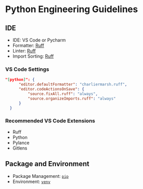 # Python Engineering Guidelines

## IDE

- IDE: VS Code or Pycharm
- Formatter: [Ruff](https://github.com/astral-sh/ruff)
- Linter: [Ruff](https://github.com/astral-sh/ruff)
- Import Sorting: [Ruff](https://github.com/astral-sh/ruff)

### VS Code Settings

  ```json
  "[python]": {
        "editor.defaultFormatter": "charliermarsh.ruff",
        "editor.codeActionsOnSave": {
            "source.fixAll.ruff": "always",
            "source.organizeImports.ruff": "always"
        }
    }
```

### Recommended VS Code Extensions
- Ruff
- Python
- Pylance
- Gitlens

## Package and Environment

- Package Management: [`pip`](https://pip.pypa.io/en/stable/)
- Environment: [`venv`](https://docs.python.org/3/library/venv.html)
